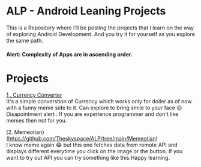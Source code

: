# ALP - Android Leaning Projects
This is a Repository where I'll be posting the projects that I learn on the way of exploring Android Development. And you try it for yourself as you explore the same path.
#### Alert: Complexity of Apps are in ascending order. 

# Projects
[1 . Currency Converter](https://github.com/Theskyspace/ALP/tree/main/currencyconverter)\
It's a simple converstion of Currency which works only for doller as of now with a funny meme side to it. Can explore to bring smile to your face 😉\
Disapointment alert : If you are experience programmer and don't like memes then not for you.

[2. Memeotian}(https://github.com/Theskyspace/ALP/tree/main/Memeotian)\
I know meme again 😂 but this one fetches data from remote API and displays different everytime you click on the image or the button.
If you want to try out API you can try something like this.Happy learning.

